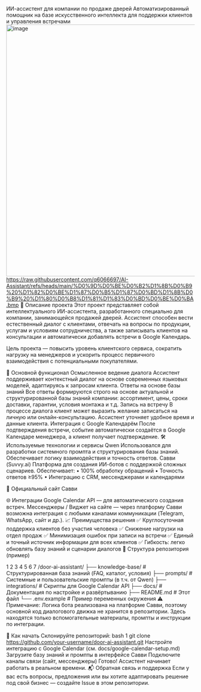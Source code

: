  ИИ-ассистент для компании по продаже дверей
Автоматизированный помощник на базе искусственного интеллекта для поддержки клиентов и управления встречами
<img width="940" height="673" alt="image" src="https://github.com/user-attachments/assets/f23953aa-993e-4d22-a422-593461271cb4" />
https://raw.githubusercontent.com/q6066697/AI-Assistant/refs/heads/main/%D0%9D%D0%BE%D0%B2%D1%8B%D0%B9%20%D1%82%D0%BE%D1%87%D0%B5%D1%87%D0%BD%D1%8B%D0%B9%20%D1%80%D0%B8%D1%81%D1%83%D0%BD%D0%BE%D0%BA.bmp
📌 Описание проекта
Этот проект представляет собой интеллектуального ИИ-ассистента, разработанного специально для компании, занимающейся продажей дверей. Ассистент способен вести естественный диалог с клиентами, отвечать на вопросы по продукции, услугам и условиям сотрудничества, а также записывать клиентов на консультации и автоматически добавлять встречи в Google Календарь.

Цель проекта — повысить уровень клиентского сервиса, сократить нагрузку на менеджеров и ускорить процесс первичного взаимодействия с потенциальными покупателями.

🧠 Основной функционал
Осмысленное ведение диалога
Ассистент поддерживает контекстный диалог на основе современных языковых моделей, адаптируясь к запросам клиента.
Ответы на основе базы знаний
Все ответы формируются строго на основе актуальной и структурированной базы знаний компании: ассортимент, цены, сроки доставки, гарантии, условия монтажа и т.д.
Запись на встречу
В процессе диалога клиент может выразить желание записаться на личную или онлайн-консультацию. Ассистент уточняет удобное время и данные клиента.
Интеграция с Google Календарём
После подтверждения встречи, событие автоматически создаётся в Google Календаре менеджера, а клиент получает подтверждение.
🛠 Используемые технологии и сервисы
Qwen
Использовался для разработки системного промпта и структурирования базы знаний. Обеспечивает логику взаимодействия и точность ответов.
Савви (Suvvy.ai)
Платформа для создания ИИ-ботов с поддержкой сложных сценариев. Обеспечивает:
• 100% обработку обращений
• Точность ответов ≥95%
• Интеграцию с CRM, мессенджерами и календарями

🔗 Официальный сайт Савви

🌐 Интеграции
Google Calendar API — для автоматического создания встреч.
Мессенджеры / Виджет на сайте — через платформу Савви возможна интеграция с любыми каналами коммуникации (Telegram, WhatsApp, сайт и др.).
📈 Преимущества решения
✅ Круглосуточная поддержка клиентов без участия человека
✅ Снижение нагрузки на отдел продаж
✅ Минимизация ошибок при записи на встречи
✅ Единый и точный источник информации для всех клиентов
✅ Гибкость: легко обновлять базу знаний и сценарии диалогов
📂 Структура репозитория (пример)


1
2
3
4
5
6
7
/door-ai-assistant/
├── knowledge-base/          # Структурированная база знаний (FAQ, каталог, условия)
├── prompts/                 # Системные и пользовательские промпты (в т.ч. от Qwen)
├── integrations/            # Скрипты для Google Calendar API
├── docs/                    # Документация по настройке и развёртыванию
├── README.md                # Этот файл
└── .env.example             # Пример переменных окружения
⚠️ Примечание: Логика бота реализована на платформе Савви, поэтому основной код диалогового движка не хранится в репозитории. Здесь находятся только вспомогательные материалы, промпты и инструкции по интеграции. 

🚀 Как начать
Склонируйте репозиторий:
bash
1
git clone https://github.com/your-username/door-ai-assistant.git
Настройте интеграцию с Google Calendar (см. docs/google-calendar-setup.md)
Загрузите базу знаний и промпты в интерфейсе Савви
Подключите каналы связи (сайт, мессенджеры)
Готово! Ассистент начинает работать в реальном времени.
📬 Обратная связь и поддержка
Если у вас есть вопросы, предложения или вы хотите адаптировать решение под свой бизнес — создайте Issue в этом репозитории.
